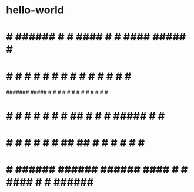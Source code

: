 # hello-world
#     #                                                                   
#     # ###### #      #       ####     #    #  ####  #####  #      #####  
#     # #      #      #      #    #    #    # #    # #    # #      #    # 
####### #####  #      #      #    #    #    # #    # #    # #      #    # 
#     # #      #      #      #    #    # ## # #    # #####  #      #    # 
#     # #      #      #      #    #    ##  ## #    # #   #  #      #    # 
#     # ###### ###### ######  ####     #    #  ####  #    # ###### #####                                                                            
